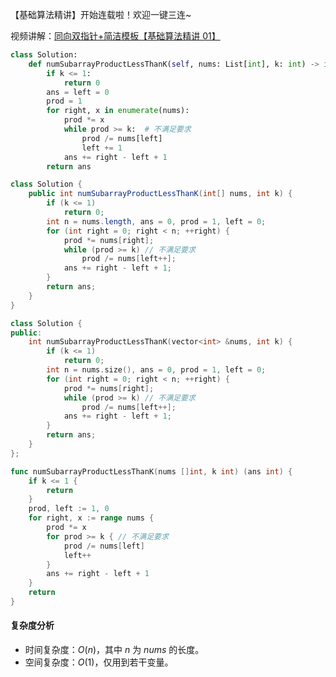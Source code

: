 【基础算法精讲】开始连载啦！欢迎一键三连~

视频讲解：[同向双指针+简洁模板【基础算法精讲 01】](https://www.bilibili.com/video/BV1hd4y1r7Gq/)

```py [sol1-Python3]
class Solution:
    def numSubarrayProductLessThanK(self, nums: List[int], k: int) -> int:
        if k <= 1:
            return 0
        ans = left = 0
        prod = 1
        for right, x in enumerate(nums):
            prod *= x
            while prod >= k:  # 不满足要求
                prod /= nums[left]
                left += 1
            ans += right - left + 1
        return ans
```

```java [sol1-Java]
class Solution {
    public int numSubarrayProductLessThanK(int[] nums, int k) {
        if (k <= 1)
            return 0;
        int n = nums.length, ans = 0, prod = 1, left = 0;
        for (int right = 0; right < n; ++right) {
            prod *= nums[right];
            while (prod >= k) // 不满足要求
                prod /= nums[left++];
            ans += right - left + 1;
        }
        return ans;
    }
}
```

```cpp [sol1-C++]
class Solution {
public:
    int numSubarrayProductLessThanK(vector<int> &nums, int k) {
        if (k <= 1)
            return 0;
        int n = nums.size(), ans = 0, prod = 1, left = 0;
        for (int right = 0; right < n; ++right) {
            prod *= nums[right];
            while (prod >= k) // 不满足要求
                prod /= nums[left++];
            ans += right - left + 1;
        }
        return ans;
    }
};
```

```go [sol1-Go]
func numSubarrayProductLessThanK(nums []int, k int) (ans int) {
    if k <= 1 {
        return
    }
    prod, left := 1, 0
    for right, x := range nums {
        prod *= x
        for prod >= k { // 不满足要求
            prod /= nums[left]
            left++
        }
        ans += right - left + 1
    }
    return
}
```

#### 复杂度分析

- 时间复杂度：$O(n)$，其中 $n$ 为 $\textit{nums}$ 的长度。
- 空间复杂度：$O(1)$，仅用到若干变量。
